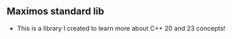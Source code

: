 ## Maximos standard lib 
+ This is a library I created to learn more about C++ 20 and 23 concepts!

